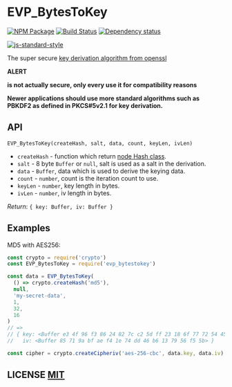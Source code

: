 # EVP_BytesToKey

[![NPM Package](https://img.shields.io/npm/v/evp_bytestokey.svg?style=flat-square)](https://www.npmjs.org/package/evp_bytestokey)
[![Build Status](https://img.shields.io/travis/crypto-browserify/EVP_BytesToKey.svg?branch=master&style=flat-square)](https://travis-ci.org/crypto-browserify/EVP_BytesToKey)
[![Dependency status](https://img.shields.io/david/crypto-browserify/EVP_BytesToKey.svg?style=flat-square)](https://david-dm.org/crypto-browserify/EVP_BytesToKey#info=dependencies)

[![js-standard-style](https://cdn.rawgit.com/feross/standard/master/badge.svg)](https://github.com/feross/standard)


The super secure [key derivation algorithm from openssl][1]

**ALERT**

**is not actually secure, only every use it for compatibility reasons**

**Newer applications should use more standard algorithms such as PBKDF2 as defined in PKCS#5v2.1 for key derivation.**

## API

`EVP_BytesToKey(createHash, salt, data, count, keyLen, ivLen)`

* `createHash` - function which return [node Hash class][2].
* `salt` - 8 byte `Buffer` or `null`, salt is used as a salt in the derivation.
* `data` - `Buffer`, data which is used to derive the keying data.
* `count` - `number`, count is the iteration count to use.
* `keyLen` - `number`, key length in bytes.
* `ivLen` - `number`, iv length in bytes.

*Return*: `{ key: Buffer, iv: Buffer }`

## Examples

MD5 with AES256:

```js
const crypto = require('crypto')
const EVP_BytesToKey = require('evp_bytestokey')

const data = EVP_BytesToKey(
  () => crypto.createHash('md5'),
  null,
  'my-secret-data',
  1,
  32,
  16
)
// =>
// { key: <Buffer e3 4f 96 f3 86 24 82 7c c2 5d ff 23 18 6f 77 72 54 45 7f 49 d4 be 4b dd 4f 6e 1b cc 92 a4 27 33>,
//   iv: <Buffer 85 71 9a bf ae f4 1e 74 dd 46 b6 13 79 56 f5 5b> }

const cipher = crypto.createCipheriv('aes-256-cbc', data.key, data.iv)
```

## LICENSE [MIT](LICENSE)

[1]: https://wiki.openssl.org/index.php/Manual:EVP_BytesToKey(3)
[2]: https://nodejs.org/api/crypto.html#crypto_class_hash
